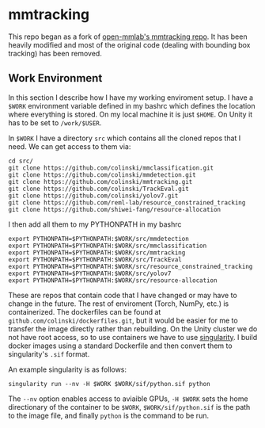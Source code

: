 # mmtracking

This repo began as a fork of [open-mmlab's mmtracking repo](https://github.com/open-mmlab/mmtracking). It has been heavily modified and most of the original 
code (dealing with bounding box tracking) has been removed.

## Work Environment
In this section I describe how I have my working enviroment setup.
I have a `$WORK` environment variable defined in my bashrc which defines the location where everything is stored. On my local machine it is just `$HOME`.
On Unity it has to be set to `/work/$USER`.  

In `$WORK` I have a directory  `src` which contains all the cloned repos that I need. We can get access to them via:
```
cd src/
git clone https://github.com/colinski/mmclassification.git
git clone https://github.com/colinski/mmdetection.git
git clone https://github.com/colinski/mmtracking.git
git clone https://github.com/colinski/TrackEval.git
git clone https://github.com/colinski/yolov7.git
git clone https://github.com/reml-lab/resource_constrained_tracking
git clone https://github.com/shiwei-fang/resource-allocation
```
I then add all them to my PYTHONPATH in my bashrc 
```
export PYTHONPATH=$PYTHONPATH:$WORK/src/mmdetection
export PYTHONPATH=$PYTHONPATH:$WORK/src/mmclassification
export PYTHONPATH=$PYTHONPATH:$WORK/src/mmtracking
export PYTHONPATH=$PYTHONPATH:$WORK/src/TrackEval
export PYTHONPATH=$PYTHONPATH:$WORK/src/resource_constrained_tracking
export PYTHONPATH=$PYTHONPATH:$WORK/src/yolov7
export PYTHONPATH=$PYTHONPATH:$WORK/src/resource-allocation
```

These are repos that contain code that I have changed or may have to change in the future. The rest of enviroment (Torch, NumPy, etc.) is containerized.
The dockerfiles can be found at ``github.com/colinski/dockerfiles.git``, but it would be easier for me to transfer the image directly rather than rebuilding.
On the Unity cluster we do not have root access, so to use containers we have to use [singularity](https://docs.sylabs.io/guides/latest/user-guide/). I build docker images using a standard Dockerfile and then 
convert them to singularity's `.sif` format. 

An example singularity is as follows:
```
singularity run --nv -H $WORK $WORK/sif/python.sif python
```
The `--nv` option enables access to aviaible GPUs, `-H $WORK` sets the home directionary of the container to be `$WORK`, `$WORK/sif/python.sif` is the path to the
image file, and finally `python` is the command to be run.


